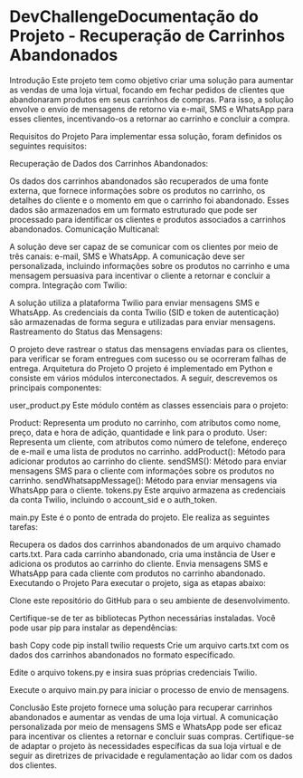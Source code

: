 # DevChallengeDocumentação do Projeto - Recuperação de Carrinhos Abandonados
Introdução
Este projeto tem como objetivo criar uma solução para aumentar as vendas de uma loja virtual, focando em fechar pedidos de clientes que abandonaram produtos em seus carrinhos de compras. Para isso, a solução envolve o envio de mensagens de retorno via e-mail, SMS e WhatsApp para esses clientes, incentivando-os a retornar ao carrinho e concluir a compra.

Requisitos do Projeto
Para implementar essa solução, foram definidos os seguintes requisitos:

Recuperação de Dados dos Carrinhos Abandonados:

Os dados dos carrinhos abandonados são recuperados de uma fonte externa, que fornece informações sobre os produtos no carrinho, os detalhes do cliente e o momento em que o carrinho foi abandonado.
Esses dados são armazenados em um formato estruturado que pode ser processado para identificar os clientes e produtos associados a carrinhos abandonados.
Comunicação Multicanal:

A solução deve ser capaz de se comunicar com os clientes por meio de três canais: e-mail, SMS e WhatsApp.
A comunicação deve ser personalizada, incluindo informações sobre os produtos no carrinho e uma mensagem persuasiva para incentivar o cliente a retornar e concluir a compra.
Integração com Twilio:

A solução utiliza a plataforma Twilio para enviar mensagens SMS e WhatsApp.
As credenciais da conta Twilio (SID e token de autenticação) são armazenadas de forma segura e utilizadas para enviar mensagens.
Rastreamento do Status das Mensagens:

O projeto deve rastrear o status das mensagens enviadas para os clientes, para verificar se foram entregues com sucesso ou se ocorreram falhas de entrega.
Arquitetura do Projeto
O projeto é implementado em Python e consiste em vários módulos interconectados. A seguir, descrevemos os principais componentes:

user_product.py
Este módulo contém as classes essenciais para o projeto:

Product: Representa um produto no carrinho, com atributos como nome, preço, data e hora de adição, quantidade e link para o produto.
User: Representa um cliente, com atributos como número de telefone, endereço de e-mail e uma lista de produtos no carrinho.
addProduct(): Método para adicionar produtos ao carrinho do cliente.
sendSMS(): Método para enviar mensagens SMS para o cliente com informações sobre os produtos no carrinho.
sendWhatsappMessage(): Método para enviar mensagens via WhatsApp para o cliente.
tokens.py
Este arquivo armazena as credenciais da conta Twilio, incluindo o account_sid e o auth_token.

main.py
Este é o ponto de entrada do projeto. Ele realiza as seguintes tarefas:

Recupera os dados dos carrinhos abandonados de um arquivo chamado carts.txt.
Para cada carrinho abandonado, cria uma instância de User e adiciona os produtos ao carrinho do cliente.
Envia mensagens SMS e WhatsApp para cada cliente com produtos no carrinho abandonado.
Executando o Projeto
Para executar o projeto, siga as etapas abaixo:

Clone este repositório do GitHub para o seu ambiente de desenvolvimento.

Certifique-se de ter as bibliotecas Python necessárias instaladas. Você pode usar pip para instalar as dependências:

bash
Copy code
pip install twilio requests
Crie um arquivo carts.txt com os dados dos carrinhos abandonados no formato especificado.

Edite o arquivo tokens.py e insira suas próprias credenciais Twilio.

Execute o arquivo main.py para iniciar o processo de envio de mensagens.

Conclusão
Este projeto fornece uma solução para recuperar carrinhos abandonados e aumentar as vendas de uma loja virtual. A comunicação personalizada por meio de mensagens SMS e WhatsApp pode ser eficaz para incentivar os clientes a retornar e concluir suas compras. Certifique-se de adaptar o projeto às necessidades específicas da sua loja virtual e de seguir as diretrizes de privacidade e regulamentação ao lidar com os dados dos clientes.

